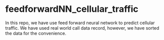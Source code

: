 # feedforwardNN_cellular_traffic
In this repo, we have use feed forward neural network to predict cellular traffic. We have used real world call data record, however, we have sorted the data for the convenience. 
